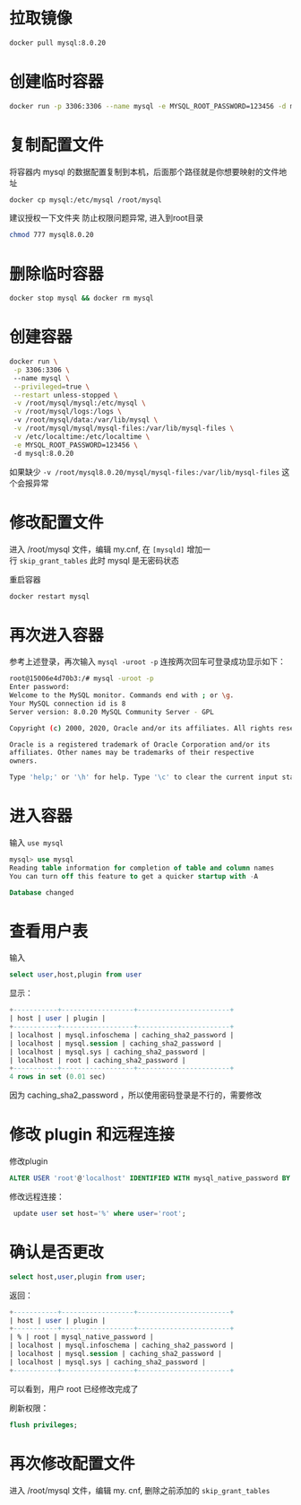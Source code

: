 # 拉取镜像

```bash
docker pull mysql:8.0.20
```

# 创建临时容器

```bash
docker run -p 3306:3306 --name mysql -e MYSQL_ROOT_PASSWORD=123456 -d mysql:8.0.20
```

# 复制配置文件

将容器内 mysql 的数据配置复制到本机，后面那个路径就是你想要映射的文件地址  
```bash
docker cp mysql:/etc/mysql /root/mysql
```

建议授权一下文件夹 防止权限问题异常, 进入到root目录  
```bash
chmod 777 mysql8.0.20
```

# 删除临时容器

```bash
docker stop mysql && docker rm mysql
```

# 创建容器

```bash
docker run \
 -p 3306:3306 \ 
 --name mysql \
 --privileged=true \
 --restart unless-stopped \
 -v /root/mysql/mysql:/etc/mysql \
 -v /root/mysql/logs:/logs \ 
 -v /root/mysql/data:/var/lib/mysql \
 -v /root/mysql/mysql/mysql-files:/var/lib/mysql-files \
 -v /etc/localtime:/etc/localtime \
 -e MYSQL_ROOT_PASSWORD=123456 \ 
 -d mysql:8.0.20
```
如果缺少 `-v /root/mysql8.0.20/mysql/mysql-files:/var/lib/mysql-files` 这个会报异常

# 修改配置文件

进入 /root/mysql 文件，编辑 my.cnf, 在 `[mysqld]` 增加一行 `skip_grant_tables` 此时 mysql 是无密码状态

重启容器
```bash
docker restart mysql
```

# 再次进入容器

参考上述登录，再次输入 `mysql -uroot -p` 连按两次回车可登录成功显示如下：

```bash
root@15006e4d70b3:/# mysql -uroot -p  
Enter password:  
Welcome to the MySQL monitor. Commands end with ; or \g.  
Your MySQL connection id is 8  
Server version: 8.0.20 MySQL Community Server - GPL

Copyright (c) 2000, 2020, Oracle and/or its affiliates. All rights reserved.

Oracle is a registered trademark of Oracle Corporation and/or its  
affiliates. Other names may be trademarks of their respective  
owners.

Type 'help;' or '\h' for help. Type '\c' to clear the current input statement.
```

# 进入容器
输入 `use mysql`

```sql
mysql> use mysql  
Reading table information for completion of table and column names  
You can turn off this feature to get a quicker startup with -A

Database changed
```

# 查看用户表

输入
```sql
select user,host,plugin from user
```

显示：
```sql
+-----------+------------------+-----------------------+  
| host | user | plugin |  
+-----------+------------------+-----------------------+  
| localhost | mysql.infoschema | caching_sha2_password |  
| localhost | mysql.session | caching_sha2_password |  
| localhost | mysql.sys | caching_sha2_password |  
| localhost | root | caching_sha2_password |  
+-----------+------------------+-----------------------+  
4 rows in set (0.01 sec)
```

因为 caching_sha2_password ，所以使用密码登录是不行的，需要修改

# 修改 plugin 和远程连接

修改plugin

```sql
ALTER USER 'root'@'localhost' IDENTIFIED WITH mysql_native_password BY '123456';
```

修改远程连接：

```sql
 update user set host='%' where user='root';
```

# 确认是否更改

```sql
select host,user,plugin from user;
```

返回：
```sql
+-----------+------------------+-----------------------+  
| host | user | plugin |  
+-----------+------------------+-----------------------+  
| % | root | mysql_native_password |  
| localhost | mysql.infoschema | caching_sha2_password |  
| localhost | mysql.session | caching_sha2_password |  
| localhost | mysql.sys | caching_sha2_password |  
+-----------+------------------+-----------------------+
```

可以看到，用户 root 已经修改完成了

刷新权限：

```sql
flush privileges;
```

# 再次修改配置文件

进入 /root/mysql 文件，编辑 my. cnf, 删除之前添加的 `skip_grant_tables`
